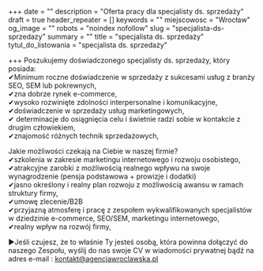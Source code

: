 +++
date = ""
description = "Oferta pracy dla specjalisty ds. sprzedaży"
draft = true
header_repeater = []
keywords = ""
miejscowosc = "Wrocław"
og_image = ""
robots = "noindex nofollow"
slug = "specjalista-ds-sprzedazy"
summary = ""
title = "specjalista ds. sprzedaży"
tytul_do_listowania = "specjalista ds. sprzedaży"

+++
Poszukujemy doświadczonego specjalisty ds. sprzedaży, który posiada:  
✔Minimum roczne doświadczenie w sprzedaży z sukcesami usług z branży SEO, SEM lub pokrewnych,  
✔zna dobrze rynek e-commerce,  
✔wysoko rozwinięte zdolności interpersonalne i komunikacyjne,  
✔doświadczenie w sprzedaży usług marketingowych,  
✔ determinacje do osiągnięcia celu i świetnie radzi sobie w kontakcie z drugim człowiekiem,  
✔znajomość różnych technik sprzedażowych,  
   
Jakie możliwości czekają na Ciebie w naszej firmie?  
✔szkolenia w zakresie marketingu internetowego i rozwoju osobistego,  
✔atrakcyjne zarobki z możliwością realnego wpływu na swoje wynagrodzenie (pensja podstawowa + prowizje i dodatki)  
✔jasno określony i realny plan rozwoju z możliwością awansu w ramach struktury firmy,  
✔umowę zlecenie/B2B  
✔przyjazną atmosferę i pracę z zespołem wykwalifikowanych specjalistów w dziedzinie e-commerce, SEO/SEM, marketingu internetowego,  
✔realny wpływ na rozwój firmy,  
   
▶Jeśli czujesz, że to właśnie Ty jesteś osobą, która powinna dołączyć do naszego Zespołu, wyślij do nas swoje CV w wiadomości prywatnej bądź na adres e-mail : [kontakt@agencjawroclawska.pl](mailto:kontakt@agencjawroclawska.pl)